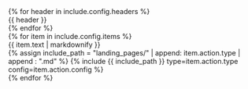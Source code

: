 <div class="flex flex-col space-y-4">
  <div class="grid grid-cols-2 gap-4">
    {% for header in include.config.headers %}
      <div class="font-bold">{{ header }}</div>
    {% endfor %}
  </div>
  {% for item in include.config.items %}
    <div class="grid grid-cols-2 gap-4 items-center {% if include.config.border %} border-b border-primary/5 {% endif %}">
      <div>{{ item.text | markdownify }}</div>
      <div>
        {% assign include_path = "landing_pages/" | append: item.action.type | append : ".md" %}
        {% include {{ include_path }} type=item.action.type config=item.action.config %}
      </div>
    </div>
  {% endfor %}
</div>
